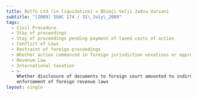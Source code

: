 ```yaml
---
title: Relfo Ltd (in liquidation) v Bhimji Velji Jadva Varsani
subtitle: "[2009] SGHC 174 / 31\_July\_2009"
tags:
  - Civil Procedure
  - Stay of proceedings
  - Stay of proceedings pending payment of taxed costs of action
  - Conflict of Laws
  - Restraint of foreign proceedings
  - Whether action commenced in foreign jurisdiction vexatious or oppressive
  - Revenue Law
  - International taxation
  - >-
    Whether disclosure of documents to foreign court amounted to indirect
    enforcement of foreign revenue laws
layout: single
---
```


